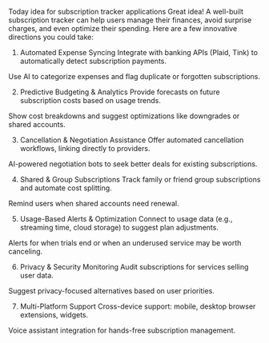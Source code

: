 Today
idea for subscription tracker applications
Great idea! A well-built subscription tracker can help users manage their finances, avoid surprise charges, and even optimize their spending. Here are a few innovative directions you could take:

1. Automated Expense Syncing
Integrate with banking APIs (Plaid, Tink) to automatically detect subscription payments.

Use AI to categorize expenses and flag duplicate or forgotten subscriptions.

2. Predictive Budgeting & Analytics
Provide forecasts on future subscription costs based on usage trends.

Show cost breakdowns and suggest optimizations like downgrades or shared accounts.

3. Cancellation & Negotiation Assistance
Offer automated cancellation workflows, linking directly to providers.

AI-powered negotiation bots to seek better deals for existing subscriptions.

4. Shared & Group Subscriptions
Track family or friend group subscriptions and automate cost splitting.

Remind users when shared accounts need renewal.

5. Usage-Based Alerts & Optimization
Connect to usage data (e.g., streaming time, cloud storage) to suggest plan adjustments.

Alerts for when trials end or when an underused service may be worth canceling.

6. Privacy & Security Monitoring
Audit subscriptions for services selling user data.

Suggest privacy-focused alternatives based on user priorities.

7. Multi-Platform Support
Cross-device support: mobile, desktop browser extensions, widgets.

Voice assistant integration for hands-free subscription management.